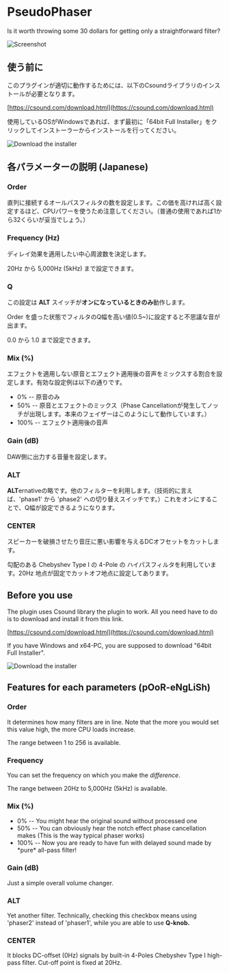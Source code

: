 # PseudoPhaser

Is it worth throwing some 30 dollars for getting only a straightforward filter?

![Screenshot](https://yokkin.com/wp-content/uploads/2020/12/20201221003726.png)


## 使う前に

このプラグインが適切に動作するためには、以下のCsoundライブラリのインストールが必要となります。

[https://csound.com/download.html](https://csound.com/download.html)

使用しているOSがWindowsであれば、まず最初に「64bit Full Installer」をクリックしてインストーラーからインストールを行ってください。

![Download the installer](https://yokkin.com/wp-content/uploads/2020/12/20201221174315.png)

## 各パラメーターの説明 (Japanese)

### Order

直列に接続するオールパスフィルタの数を設定します。この価を高ければ高く設定するほど、CPUパワーを使うため注意してください。（普通の使用であれば1から32くらいが妥当でしょう。）

### Frequency (Hz)

ディレイ効果を適用したい中心周波数を決定します。

20Hz から 5,000Hz (5kHz) まで設定できます。

### Q

この設定は **ALT** スイッチが**オンになっているときのみ**動作します。

Order を盛った状態でフィルタのQ幅を高い値(0.5\~)に設定すると不思議な音が出ます。

0\.0 から 1.0 まで設定できます。

### Mix (%)

エフェクトを適用しない原音とエフェクト適用後の音声をミックスする割合を設定します。有効な設定例は以下の通りです。

* 0% -- 原音のみ
* 50% -- 原音とエフェクトのミックス（Phase Cancellationが発生してノッチが出現します。本来のフェイザーはこのようにして動作しています。）
* 100% -- エフェクト適用後の音声

### Gain (dB)

DAW側に出力する音量を設定します。

### ALT

**ALT**ernativeの略です。他のフィルターを利用します。（技術的に言えば、'phase1' から 'phase2' への切り替えスイッチです。）これをオンにすることで、Q幅が設定できるようになります。

### CENTER

スピーカーを破損させたり音圧に悪い影響を与えるDCオフセットをカットします。

勾配のある Chebyshev Type I の 4-Pole の ハイパスフィルタを利用しています。20Hz 地点が固定でカットオフ地点に設定してあります。

## Before you use

The plugin uses Csound library the plugin to work. All you need have to do is to download and install it from this link.

[https://csound.com/download.html](https://csound.com/download.html)

If you have Windows and x64-PC, you are supposed to download "64bit Full Installer".

![Download the installer](https://yokkin.com/wp-content/uploads/2020/12/20201221174315.png)


## Features for each parameters (pOoR-eNgLiSh)

### Order

It determines how many filters are in line. Note that the more you would set this value high, the more CPU loads increase.

The range between 1 to 256 is available.

### Frequency

You can set the frequency on which you make the *difference*.

The range between 20Hz to 5,000Hz (5kHz) is available.

### Mix (%)

* 0% -- You might hear the original sound without processed one
* 50% -- You can obviously hear the notch effect phase cancellation makes (This is the way typical phaser works)
* 100% -- Now you are ready to have fun with delayed sound made by \*pure\* all-pass filter!

### Gain (dB)

Just a simple overall volume changer. 

### ALT

Yet another filter. Technically, checking this checkbox means using 'phaser2' instead of 'phaser1', while you are able to use **Q-knob.** 

### CENTER

It blocks DC-offset (0Hz) signals by built-in 4-Poles Chebyshev Type I high-pass filter. Cut-off point is fixed at 20Hz.
